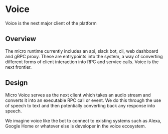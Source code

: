 # Voice

Voice is the next major client of the platform

## Overview

The micro runtime currently includes an api, slack bot, cli, web dashboard and gRPC proxy. 
These are entrypoints into the system, a way of converting different forms of client 
interaction into RPC and service calls. Voice is the next frontier.

## Design

Micro Voice serves as the next client which takes an audio stream and converts it into 
an executable RPC call or event. We do this through the use of speech to text and 
then potentially converting back any response into speech.

We imagine voice like the bot to connect to existing systems such as Alexa, Google Home 
or whatever else is developer in the voice ecosystem.
